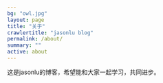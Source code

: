 ```yaml
---
bg: "owl.jpg"
layout: page
title: "关于"
crawlertitle: "jasonlu blog"
permalink: /about/
summary: ""
active: about
---
```


这是jasonlu的博客，希望能和大家一起学习，共同进步。
